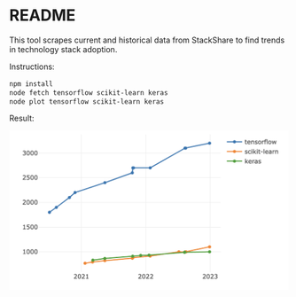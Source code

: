 # README

This tool scrapes current and historical data from StackShare to find trends in technology stack adoption.

Instructions:

```
npm install
node fetch tensorflow scikit-learn keras
node plot tensorflow scikit-learn keras
```

Result:

<img src="./Example.png" width="547"/>

